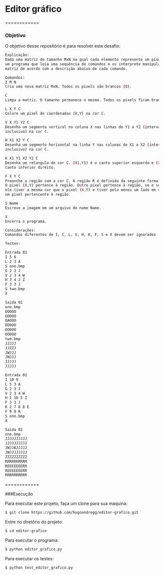 # Editor gráfico
============

### Objetivo
O objetivo desse repositório é para resolver este desafio:
```sh
Explicação:
Dada uma matriz de tamanho MxN na qual cada elemento represente um pixel, crie
um programa que leia uma sequência de comandos e os interprete manipulando a
matriz de acordo com a descrição abaixo de cada comando.

Comandos:
I M N
Cria uma nova matriz MxN. Todos os pixels são brancos (O).

C
Limpa a matriz. O tamanho permanece o mesmo. Todos os pixels ficam brancos (O).

L X Y C
Colore um pixel de coordenadas (X,Y) na cor C.

V X Y1 Y2 C
Desenha um segmento vertical na coluna X nas linhas de Y1 a Y2 (intervalo
inclusivo) na cor C.

H X1 X2 Y C
Desenha um segmento horizontal na linha Y nas colunas de X1 a X2 (intervalo
inclusivo) na cor C.

K X1 Y1 X2 Y2 C
Desenha um retangulo de cor C. (X1,Y1) é o canto superior esquerdo e (X2,Y2) o
canto inferior direito.

F X Y C
Preenche a região com a cor C. A região R é definida da seguinte forma:
O pixel (X,Y) pertence à região. Outro pixel pertence à região, se e somente se,
ele tiver a mesma cor que o pixel (X,Y) e tiver pelo menos um lado em comum com
um pixel pertencente à região.

S Name
Escreve a imagem em um arquivo de nome Name.

X
Encerra o programa.

Considerações:
Comandos diferentes de I, C, L, V, H, K, F, S e X devem ser ignorados

Testes:

Entrada 01
I 5 6
L 2 3 A
S one.bmp
G 2 3 J
V 2 3 4 W
H 3 4 2 Z
F 3 3 J
S two.bmp
X

Saida 01
one.bmp
OOOOO
OOOOO
OAOOO
OOOOO
OOOOO
OOOOO
two.bmp
JJJJJ
JJZZJ
JWJJJ
JWJJJ
JJJJJ
JJJJJ

Entrada 02
I 10 9
L 5 3 A
G 2 3 J
V 2 3 4 W
H 1 10 5 Z
F 3 3 J
K 2 7 8 8 E
F 9 9 R
S one.bmp
X

Saida 02
one.bmp
JJJJJJJJJJ
JJJJJJJJJJ
JWJJAJJJJJ
JWJJJJJJJJ
ZZZZZZZZZZ
RRRRRRRRRR
REEEEEEERR
REEEEEEERR
RRRRRRRRRR
```
============

###Execução

Para executar este projeto, faça um clone para sua maquina:
```sh
$ git clone https://github.com/hugoandregg/editor-grafico.git
```
Entre no diretório do projeto:
```sh
$ cd editor-grafico
```
Para executar o programa:
```sh
$ python editor_grafico.py
```
Para executar os testes:
```sh
$ python test_editor_grafico.py 
```
